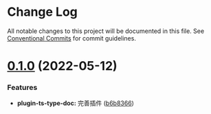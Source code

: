 # Change Log

All notable changes to this project will be documented in this file.
See [Conventional Commits](https://conventionalcommits.org) for commit guidelines.

# [0.1.0](https://github.com/xingyuefeng/box/compare/v0.0.3...v0.1.0) (2022-05-12)


### Features

* **plugin-ts-type-doc:** 完善插件 ([b6b8366](https://github.com/xingyuefeng/box/commit/b6b83665602016b65774221fcd1db7db98dfe0f9))
